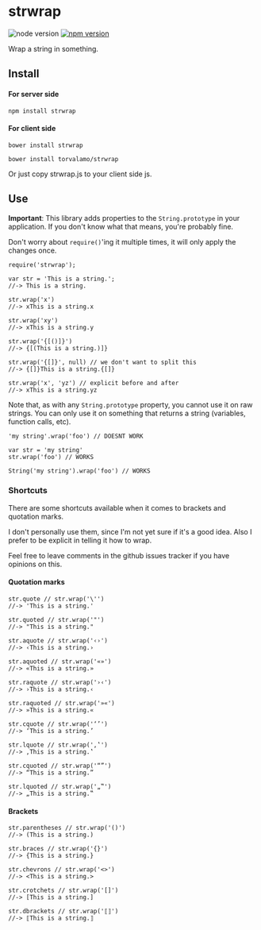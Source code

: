 # strwrap

![node version](http://img.shields.io/node/v/strwrap.svg)
[![npm version](https://badge.fury.io/js/strwrap.svg)](https://badge.fury.io/js/strwrap)

Wrap a string in something.

## Install

#### For server side

    npm install strwrap

#### For client side

    bower install strwrap
    
    bower install torvalamo/strwrap

Or just copy strwrap.js to your client side js.

## Use

**Important**: This library adds properties to the `String.prototype` in your application. If you don't know what that means, you're probably fine.

Don't worry about `require()`'ing it multiple times, it will only apply the changes once.

    require('strwrap');
    
    var str = 'This is a string.';
    //-> This is a string.
    
    str.wrap('x')
    //-> xThis is a string.x
    
    str.wrap('xy')
    //-> xThis is a string.y
    
    str.wrap('{[()]}')
    //-> {[(This is a string.)]}
    
    str.wrap('{[]}', null) // we don't want to split this
    //-> {[]}This is a string.{[]}
    
    str.wrap('x', 'yz') // explicit before and after
    //-> xThis is a string.yz

Note that, as with any `String.prototype` property, you cannot use it on raw strings. You can only use it on something that returns a string (variables, function calls, etc).

    'my string'.wrap('foo') // DOESNT WORK
    
    var str = 'my string'
    str.wrap('foo') // WORKS
    
    String('my string').wrap('foo') // WORKS

### Shortcuts

There are some shortcuts available when it comes to brackets and quotation marks. 

I don't personally use them, since I'm not yet sure if it's a good idea. Also I prefer to be explicit in telling it how to wrap.

Feel free to leave comments in the github issues tracker if you have opinions on this.
    
#### Quotation marks
    
    str.quote // str.wrap('\'')
    //-> 'This is a string.'
    
    str.quoted // str.wrap('"')
    //-> "This is a string."
    
    str.aquote // str.wrap('‹›')
    //-> ‹This is a string.›
    
    str.aquoted // str.wrap('«»')
    //-> «This is a string.»
    
    str.raquote // str.wrap('›‹')
    //-> ›This is a string.‹
    
    str.raquoted // str.wrap('»«')
    //-> »This is a string.«
    
    str.cquote // str.wrap('‘’')
    //-> ‘This is a string.’
    
    str.lquote // str.wrap('‚‛')
    //-> ‚This is a string.‛
    
    str.cquoted // str.wrap('“”')
    //-> “This is a string.”
    
    str.lquoted // str.wrap('„‟')
    //-> „This is a string.‟

#### Brackets

    str.parentheses // str.wrap('()')
    //-> (This is a string.)
    
    str.braces // str.wrap('{}')
    //-> {This is a string.}
    
    str.chevrons // str.wrap('<>')
    //-> <This is a string.>
    
    str.crotchets // str.wrap('[]')
    //-> [This is a string.]
    
    str.dbrackets // str.wrap('⟦⟧')
    //-> ⟦This is a string.⟧